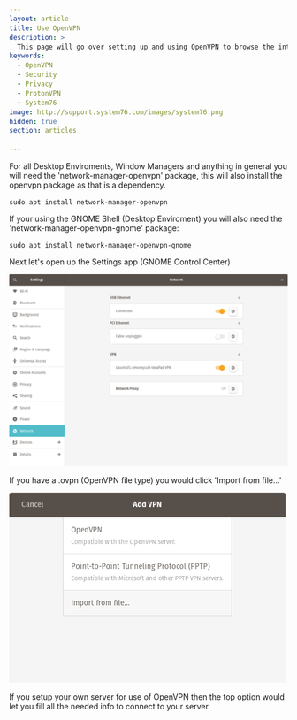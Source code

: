```yaml
---
layout: article
title: Use OpenVPN 
description: >
  This page will go over setting up and using OpenVPN to browse the internet more securely in places like airports, cafe shops and more.
keywords:
  - OpenVPN
  - Security
  - Privacy
  - ProtonVPN
  - System76
image: http://support.system76.com/images/system76.png
hidden: true
section: articles

---
```


For all Desktop Enviroments, Window Managers and anything in general you will need the 'network-manager-openvpn' package, this will also install the openvpn package as that is a dependency.

```
sudo apt install network-manager-openvpn
```

If your using the GNOME Shell (Desktop Enviroment) you will also need the 'network-manager-openvpn-gnome' package:

```
sudo apt install network-manager-openvpn-gnome
```

Next let's open up the Settings app (GNOME Control Center)

![GNOME-Control-Center](/images/use-openvpn/GNOME-Control-Center.png)


If you have a .ovpn (OpenVPN file type) you would click 'Import from file...'

![VPN-Dialog](/images/use-openvpn/VPN-Dialog.png)

If you setup your own server for use of OpenVPN then the top option would let you fill all the needed info to connect to your server.
